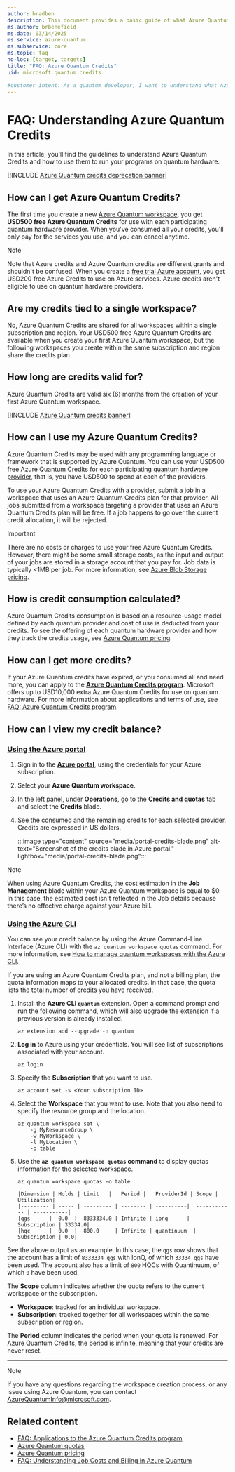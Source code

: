 ```yaml
---
author: bradben
description: This document provides a basic guide of what Azure Quantum Credits are, how to use them, and how to review credit balance.
ms.author: brbenefield
ms.date: 03/14/2025
ms.service: azure-quantum
ms.subservice: core
ms.topic: faq
no-loc: [target, targets]
title: "FAQ: Azure Quantum Credits"
uid: microsoft.quantum.credits

#customer intent: As a quantum developer, I want to understand what Azure Quantum Credits are, how to get them, and how to review my credit balance.
---
```


# FAQ: Understanding Azure Quantum Credits 

In this article, you'll find the guidelines to understand Azure Quantum Credits and how to use them to run your programs on quantum hardware.

[!INCLUDE [Azure Quantum credits deprecation banner](includes/azure-quantum-credits.md)]

## How can I get Azure Quantum Credits?

The first time you create a new [Azure Quantum workspace](xref:microsoft.quantum.how-to.workspace), you get **USD500 free Azure Quantum Credits** for use with each participating quantum hardware provider. When you've consumed all your credits, you'll only pay for the services you use, and you can cancel anytime.

> [!NOTE]
> Note that Azure credits and Azure Quantum credits are different grants and shouldn't be confused. When you create a [free trial Azure account](https://azure.microsoft.com/free/), you get USD200 free Azure Credits to use on Azure services. Azure credits aren't eligible to use on quantum hardware providers.

## Are my credits tied to a single workspace?

No, Azure Quantum Credits are shared for all workspaces within a single subscription and region. Your USD500 free Azure Quantum Credits are available when you create your first Azure Quantum workspace, but the following workspaces you create within the same subscription and region share the credits plan.

## How long are credits valid for?

Azure Quantum Credits are valid six (6) months from the creation of your first Azure Quantum workspace. 

[!INCLUDE [Azure Quantum credits banner](includes/azure-quantum-credits.md)]

## How can I use my Azure Quantum Credits?

Azure Quantum Credits may be used with any programming language or framework that is supported by Azure Quantum. You can use your USD500 free Azure Quantum Credits for each participating [quantum hardware provider](xref:microsoft.quantum.reference.qc-target-list), that is, you have USD500 to spend at each of the providers.  

To use your Azure Quantum Credits with a provider, submit a job in a workspace that uses an Azure Quantum Credits plan for that provider. All jobs submitted from a workspace targeting a provider that uses an Azure Quantum Credits plan will be free. If a job happens to go over the current credit allocation, it will be rejected.

> [!IMPORTANT]
> There are no costs or charges to use your free Azure Quantum Credits. However, there might be some small storage costs, as the input and output of your jobs are stored in a storage account that you pay for. Job data is typically <1MB per job. 
> For more information, see [Azure Blob Storage pricing](https://azure.microsoft.com/pricing/details/storage/blobs/).

## How is credit consumption calculated?

Azure Quantum Credits consumption is based on a resource-usage model defined by each quantum provider and cost of use is deducted from your credits. To see the offering of each quantum hardware provider and how they track the credits usage, see [Azure Quantum pricing](xref:microsoft.quantum.providers-pricing).

## How can I get more credits?

If your Azure Quantum credits have expired, or you consumed all and need more, you can apply to the [**Azure Quantum Credits program**](https://aka.ms/aq/credits). Microsoft offers up to USD10,000 extra Azure Quantum Credits for use on quantum hardware. For more information about applications and terms of use, see [FAQ: Azure Quantum Credits program](xref:microsoft.quantum.credits.credits-faq).

## How can I view my credit balance?

### [Using the Azure portal](#tab/tabid-portal)

1. Sign in to the [**Azure portal**](https://portal.azure.com), using the credentials for your Azure subscription.
1. Select your **Azure Quantum workspace**.
1. In the left panel, under **Operations**, go to the **Credits and quotas** tab and select the **Credits** blade. 
1. See the consumed and the remaining credits for each selected provider. Credits are expressed in US dollars. 

     :::image type="content" source="media/portal-credits-blade.png" alt-text="Screenshot of the credits blade in Azure portal." lightbox="media/portal-credits-blade.png":::

     
> [!NOTE]
> When using Azure Quantum Credits, the cost estimation in the **Job Management** blade within your Azure Quantum workspace is equal to $0. In this case, the estimated cost isn't reflected in the Job details because there’s no effective charge against your Azure bill.
 
### [Using the Azure CLI](#tab/tabid-cli)

You can see your credit balance by using the Azure Command-Line Interface (Azure CLI) with the `az quantum workspace quotas` command. For more information, see [How to manage quantum workspaces with the Azure CLI](xref:microsoft.quantum.workspaces-cli).

If you are using an Azure Quantum Credits plan, and not a billing plan, the quota information maps to your allocated credits. In that case, the quota lists the total number of credits you have received. 

1. Install the **Azure CLI `quantum`** extension. Open a command prompt and run the following command, which will also upgrade the extension if a previous version is already installed.

    ```azurecli
    az extension add --upgrade -n quantum
    ```

1. **Log in** to Azure using your credentials. You will see list of subscriptions associated with your account.

   ```azurecli
   az login
   ```

1. Specify the **Subscription** that you want to use.

   ```azurecli
   az account set -s <Your subscription ID>
   ```

1. Select the **Workspace** that you want to use. Note that you also need to specify the resource group and the location.

   ```azurecli
   az quantum workspace set \
       -g MyResourceGroup \
       -w MyWorkspace \
       -l MyLocation \
       -o table
   ```

1. Use the **`az quantum workspace quotas` command** to display quotas information for the selected workspace.

    ```azurecli
    az quantum workspace quotas -o table
    ```

    ```output
    |Dimension | Holds | Limit   |   Period |   ProviderId | Scope | Utilization|
    |--------- | ----- | --------- | -------- | ----------|  ------------ | -----------|
    |qgs      |  0.0  |  8333334.0 | Infinite | ionq      |  Subscription | 33334.0|
    |hqc      |  0.0  |  800.0     | Infinite | quantinuum  | Subscription | 0.0|
    ```

See the above output as an example. In this case, the `qgs` row shows that the account has a limit of `8333334 qgs` with IonQ, of which `33334 qgs` have been used. The account also has a limit of `800` HQCs with Quantinuum, of which `0` have been used.

The **Scope** column indicates whether the quota refers to the current workspace or the subscription.

- **Workspace**: tracked for an individual workspace.
- **Subscription**: tracked together for all workspaces within the same subscription or region.

The **Period** column indicates the period when your quota is renewed. For Azure Quantum Credits, the period is infinite, meaning that your credits are never reset.

***

> [!NOTE]
> If you have any questions regarding the workspace creation process, or any issue using Azure Quantum, you can contact [AzureQuantumInfo@microsoft.com](mailto:AzureQuantumInfo@microsoft.com).

## Related content

- [FAQ: Applications to the Azure Quantum Credits program](xref:microsoft.quantum.credits.credits-faq)
- [Azure Quantum quotas](xref:microsoft.quantum.quotas)
- [Azure Quantum pricing](xref:microsoft.quantum.providers-pricing)
- [FAQ: Understanding Job Costs and Billing in Azure Quantum](xref:microsoft.quantum.azure.job-cost-billing)
